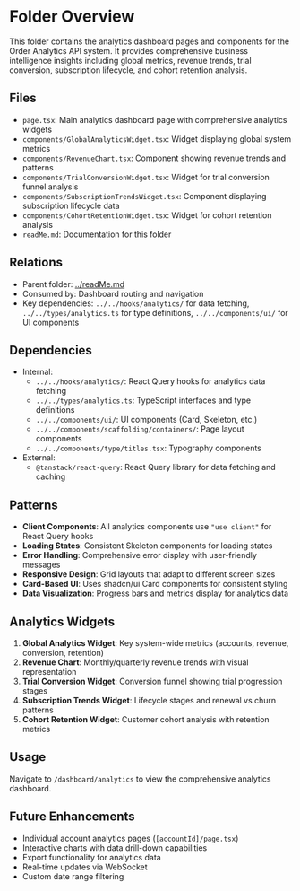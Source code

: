 # Folder Overview

This folder contains the analytics dashboard pages and components for the Order Analytics API system. It provides comprehensive business intelligence insights including global metrics, revenue trends, trial conversion, subscription lifecycle, and cohort retention analysis.

## Files

- `page.tsx`: Main analytics dashboard page with comprehensive analytics widgets
- `components/GlobalAnalyticsWidget.tsx`: Widget displaying global system metrics
- `components/RevenueChart.tsx`: Component showing revenue trends and patterns
- `components/TrialConversionWidget.tsx`: Widget for trial conversion funnel analysis
- `components/SubscriptionTrendsWidget.tsx`: Component displaying subscription lifecycle data
- `components/CohortRetentionWidget.tsx`: Widget for cohort retention analysis
- `readMe.md`: Documentation for this folder

## Relations

- Parent folder: [../readMe.md](../readMe.md)
- Consumed by: Dashboard routing and navigation
- Key dependencies: `../../hooks/analytics/` for data fetching, `../../types/analytics.ts` for type definitions, `../../components/ui/` for UI components

## Dependencies

- Internal:
  - `../../hooks/analytics/`: React Query hooks for analytics data fetching
  - `../../types/analytics.ts`: TypeScript interfaces and type definitions
  - `../../components/ui/`: UI components (Card, Skeleton, etc.)
  - `../../components/scaffolding/containers/`: Page layout components
  - `../../components/type/titles.tsx`: Typography components
- External:
  - `@tanstack/react-query`: React Query library for data fetching and caching

## Patterns

- **Client Components**: All analytics components use `"use client"` for React Query hooks
- **Loading States**: Consistent Skeleton components for loading states
- **Error Handling**: Comprehensive error display with user-friendly messages
- **Responsive Design**: Grid layouts that adapt to different screen sizes
- **Card-Based UI**: Uses shadcn/ui Card components for consistent styling
- **Data Visualization**: Progress bars and metrics display for analytics data

## Analytics Widgets

1. **Global Analytics Widget**: Key system-wide metrics (accounts, revenue, conversion, retention)
2. **Revenue Chart**: Monthly/quarterly revenue trends with visual representation
3. **Trial Conversion Widget**: Conversion funnel showing trial progression stages
4. **Subscription Trends Widget**: Lifecycle stages and renewal vs churn patterns
5. **Cohort Retention Widget**: Customer cohort analysis with retention metrics

## Usage

Navigate to `/dashboard/analytics` to view the comprehensive analytics dashboard.

## Future Enhancements

- Individual account analytics pages (`[accountId]/page.tsx`)
- Interactive charts with data drill-down capabilities
- Export functionality for analytics data
- Real-time updates via WebSocket
- Custom date range filtering
